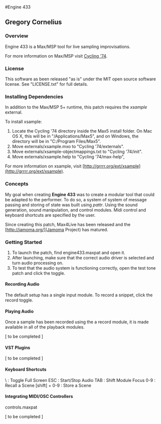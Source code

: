 #Engine 433 
## Gregory Cornelius

### Overview
Engine 433 is a Max/MSP tool for live sampling improvisations. 

For more information on Max/MSP visit [Cycling '74](http://cycling74.com).

### License

This software as been released "as is" under the MIT open source software license. See "LICENSE.txt" for full details. 

### Installing Dependencies

In addition to the Max/MSP 5+ runtime, this patch requires the *xsample* external. 

To install xsample:

1. Locate the Cycling '74 directory inside the Max5 install folder. On Mac OS X, this will be in "/Applications/Max5", and on Windows, the directory will be in "C:/Program Files/Max5".
2. Move externals/xsample.mxo to "Cycling '74/externals".
3. Move externals/xsample-objectmappings.txt to "Cycling '74/init".
4. Move externals/xsample.help to "Cycling '74/max-help",

For more information on xsample, visit [http://grrrr.org/ext/xsample](http://grrrr.org/ext/xsample).

### Concepts

My goal when creating **Engine 433** was to create a modular tool that could be adapted to the performer. To do so, a system of system of message passing and storing of state was built using *pattr*. Using the sound generation, sound manipulation, and control modules. Midi control and keyboard shortcuts are specified by the user.

Since creating this patch, Max4Live has been released and the [http://jamoma.org/](Jamoma Project) has matured. 

### Getting Started

1. To launch the patch, find engine433.maxpat and open it.
2. After launching, make sure that the correct audio driver is selected and turn audio processing on.
3. To test that the audio system is functioning correctly, open the test tone patch and click the toggle.

#### Recording Audio

The default setup has a single input module. To record a snippet, click the record toggle. 

#### Playing Audio 

Once a sample has been recorded using the a record module, it is made available in all of the playback modules.

[ to be completed ]

#### VST Plugins

[ to be completed ]


#### Keyboard Shortcuts

\ : Toggle Full Screen
ESC : Start/Stop Audio
TAB : Shift Module Focus
0-9 : Recall a Scene
[shift] + 0-9 : Store a Scene

#### Integrating MIDI/OSC Controllers

controls.maxpat

[ to be completed ]


